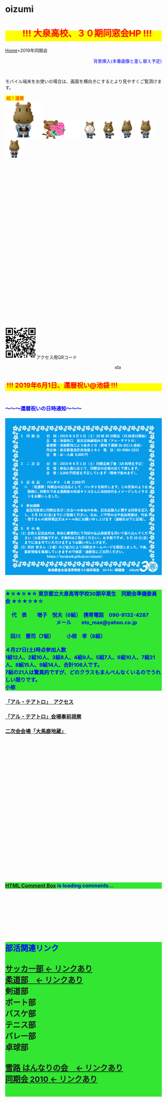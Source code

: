 # oizumi
<html lang="ja">
 <head>
  <meta charset="utf-8" />
<style type="text/css">

  p {
color: #fffafa;
font-size: 1.5em;
 }
<!--
 .red {color:#ff0000;}
 .grey {color:#999999;}
 .snow {color:#fffafa;}
 .yellow {color:#ff0000; background:#ffff00;}
 .blue {color:#0000ff;}
 .white {color:#ffffff; blinking;}
 .waku {border:2px dotted #99cc66;
　　　　　　line-height: 200%;
　　　　　　padding: 10px;}
 -->

 #preview{
	position: relative;
	border: 3px solid #333;
	background: #444;
	padding: 5px;
	display: none;
	color: #FFF;
	text-align: center;
}

#wrap {background:none} /*PC用の背景はオフ*/
body::before {
  content:"";
  display:block;
  position:fixed;
  top:0;
  left:0;
  z-index:-1;
  width:100%;
  height:100vh;
  background:url(https://torokoid.github.io/oizumi/sample.jpg) center/cover no-repeat; /*fixedをトル！*/
  -webkit-background-size:cover;/*Android4*/
  }

body {
background-color: rgba(0, 225, 0, 0.4); 
}
section {
background-color: rgba(0, 225, 0, 0.8);
}

@media	screen and (min-width: 540px),
	screen and (orientation: landscape) {
   p.note { display: none; }
}

</style> 

<link href="https://cdnjs.cloudflare.com/ajax/libs/lightbox2/2.7.1/css/lightbox.css" rel="stylesheet">
   
</head>
<body onload="alert('還暦まで、よく頑張りました！　第二の人生、始まり始まり〜〜(^o^)/')" onunload="alert('再会の時まで、元気でお過ごしくださいませ〜(^o^)/')">

<h1><span class="yellow"><marquee behavior="alternate">!!! 大泉高校、３０期同窓会HP !!!</marquee></span></h1>
<p><a href="https://torokoid.github.io/home">Home</a>>2019年同期会</p>
	<span class="blue"><p align="right">背景挿入(本番画像と差し替え予定)</p></span><br>


<p class="note">
  モバイル端末をお使いの場合は、画面を横向きにするとより見やすくご覧頂けます。
</p>

<p align="left"> <span class="yellow">&nbsp;祝！還暦</span><br><img src="hippo3.gif" width="120"><img src="ermine.gif" width="123"><img src="hippo-o.gif" width="60"><img src="hippo-me.gif" width="60"><img src="hippo-de.gif" width="60"><img src="hippo-to.gif" width="60"><img src="hippo-u.gif" alt="&nbsp;祝！還暦" width="60"></p>
<br><br><br><br><br><br><br><br><br><br><br><br><br><br><br><br><br><br><br><br><br><br><br><br><br><br><br><br><br><br>
<p align="left"> <img src="ooizumi.png" alt="アクセス用QRコード" width="100">アクセス用QRコード</p>
<p align="right"><marquee direction="right" scrollamount="20" width="30%">(^_^)/~hada</marquee></p>
<h2><span class="yellow"><marquee behavior="alternate">!!! 2019年6月1日、還暦祝い@池袋 !!!</marquee></span></h2>
<!--
<div id="wrap">
-->

<h3><span class="blue"><br>～～～還暦祝いの日時通知～～～<br><br>
<img src="oizumi_30.PNG" alt="サンプル画像" width="1800" /> <br><br>
<section>
<h4><span class="blue">	★☆★☆★☆ 東京都立大泉高等学校30期卒業生　同期会準備委員会 ★☆★☆★☆<br><br>
　
代　表　　増子　悦夫（6組）　携帯電話　090-9132-4287<br>
　　　　　　　　　　メール　　eto_mas@yahoo.co.jp<br><br>
　田川　憲司（7組）　　　小椋　孝（8組）<br>
<br>
４月27日(土)時点参加人数<br>
1組12人、2組10人、3組8人、4組9人、5組7人、6組10人、7組21人、8組15人、9組14人、合計106人です。<br>
7組の21人は驚異的ですが、どのクラスもまんべんなくいるのでうれしい限りです。<br>
小椋<br>

</span></h4>
</section>
<p>
	<a href="http://alteatro.jp/access/" target="_blank"><h4>「アル・テアトロ」　アクセス</h4></a>
	<a href="https://torokoid.github.io/alteatoro"><h4>「アル・テアトロ」会場事前視察</h4></a>
	<a href="https://torokoid.github.io/jizou/"><h4>二次会会場「大馬鹿地蔵」</h4></a></p><br>
<!--
<a href="https://tabelog.com/tokyo/A1305/A130501/13145399/party/" target="_blank">、　食べログリンク</a></span>
<span class="white">サラダ、パスタ、ピザなどで税込2,000円で２１人なので貸切です。<br>コーヒーを付けると＋300円です。
	<br><br>
-->


<br><br><br><br><br><br><br><br><br><br><br><br><br><br><br><br><br><br><br><br>
<section><span class="blue">
<!-- begin wwww.htmlcommentbox.com -->
 <div id="HCB_comment_box"><a href="http://www.htmlcommentbox.com">HTML Comment Box</a> is loading comments...</div>
 <link rel="stylesheet" type="text/css" href="//www.htmlcommentbox.com/static/skins/bootstrap/twitter-bootstrap.css?v=0" />
 <script type="text/javascript" id="hcb"> /*<!--*/ if(!window.hcb_user){hcb_user={};} (function(){var s=document.createElement("script"), l=hcb_user.PAGE || (""+window.location).replace(/'/g,"%27"), h="//www.htmlcommentbox.com";s.setAttribute("type","text/javascript");s.setAttribute("src", h+"/jread?page="+encodeURIComponent(l).replace("+","%2B")+"&opts=16862&num=10&ts=1549107119172");if (typeof s!="undefined") document.getElementsByTagName("head")[0].appendChild(s);})(); /*-->*/ </script>
<!-- end www.htmlcommentbox.com -->
</span></section>

<br><br><br><br><br><br>

<section>
<h2><span class="blue">部活関連リンク</span><br><br>
<a href="https://torokoid.github.io/ohizumi_soccer" target="_blank">サッカー部 ← リンクあり</a><br>
<a href="https://torokoid.github.io/ooizumi_judo" target="_blank">柔道部　← リンクあり</a><br>
<a>剣道部</a><br>
<a>ボート部</a><br>
<a>バスケ部</a><br>
<a>テニス部</a><br>
<a>バレー部</a><br>
<a>卓球部</a><br><br>
<a href="https://torokoid.github.io/hannari">雪路 はんなりの会　← リンクあり</a><br>
<a href="https://torokoid.github.io/oizumi2010">同期会 2010 ← リンクあり</a><br>
	</h2>
<br>
</section> 



<br><br><br><br><br><br><br><br><br><br><br><br><br><br><br><br><br><br><br><br><br><br><br><br><br><br><br><br><br>
<h2><span class="yellow">
 <a href="https://torokoid.github.io/seisan-3/" target="_blank">会計計算、名前と金額の入力で割り勘計算が出来ます！</a>
	</span></h2> 


<br><br><br><br><br><br><br><br><br><br><br><br><br><br><br><br><br><br><br><br>	





<script src="https://code.jquery.com/jquery-1.12.4.min.js" type="text/javascript"></script>
<script src="https://cdnjs.cloudflare.com/ajax/libs/lightbox2/2.7.1/js/lightbox.min.js" type="text/javascript"></script>

<br><br>

<!-- フッタ -->
 <footer>
 <span class="white">Copyright 2018/12/14 Pe-Young(S.Hada)</span>
 </footer>

